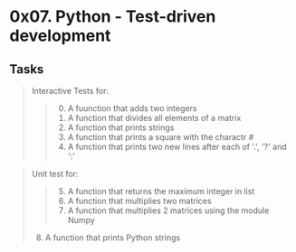 # 0x07. Python - Test-driven development
## Tasks
> Interactive Tests for: 
>> 0. A fuunction that adds two integers
>> 1. A function that divides all elements of a matrix
>> 2. A function that prints strings
>> 3. A function that prints a square with the charactr #
>> 4. A function that prints two new lines after each of '.', '?' and ':'

> Unit test for:
>> 5. A function that returns the maximum integer in list
>> 6. A function that multiplies two matrices
>> 7. A function that multiplies 2 matrices using the module Numpy
> 8. A function that prints Python strings
